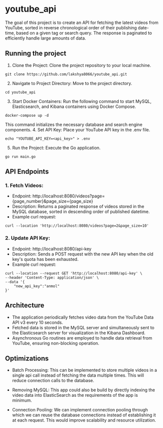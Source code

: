 # youtube_api

The goal of this project is to create an API for fetching the latest videos from YouTube, sorted in reverse chronological order of their publishing date-time, based on a given tag or search query. The response is paginated to efficiently handle large amounts of data.

## Running the project

1. Clone the Project: Clone the project repository to your local machine.
```
git clone https://github.com/lakshya8066/youtube_api.git
```
2. Navigate to Project Directory: Move to the project directory.
```
cd youtube_api
```
3. Start Docker Containers: Run the following command to start MySQL, Elasticsearch, and Kibana containers using Docker Compose.
```
docker-compose up -d
```
This command initializes the necessary database and search engine components.
4. Set API Key: Place your YouTube API key in the .env file.
```
echo "YOUTUBE_API_KEY=<api_key>" > .env
```
5. Run the Project: Execute the Go application.
```
go run main.go
```

## API Endpoints

### 1. Fetch Videos:

- Endpoint: http://localhost:8080/videos?page={page_number}&page_size={page_size}
- Description: Returns a paginated response of videos stored in the MySQL database, sorted in descending order of published datetime.
- Example curl request:
```
curl --location 'http://localhost:8080/videos?page=2&page_size=10'
```

### 2. Update API Key:

- Endpoint: http://localhost:8080/api-key
- Description: Sends a POST request with the new API key when the old key's quota has been exhausted.
- Example curl request:

```curl
curl --location --request GET 'http://localhost:8080/api-key' \
--header 'Content-Type: application/json' \
--data '{
    "new_api_key":"anmol"
}'
```

## Architecture

- The application periodically fetches video data from the YouTube Data API v3 every 10 seconds.
- Fetched data is stored in the MySQL server and simultaneously sent to the Elasticsearch server for visualization in the Kibana Dashboard.
- Asynchronous Go routines are employed to handle data retrieval from YouTube, ensuring non-blocking operation.

## Optimizations

- Batch Processing: This can be implemented to store multiple videos in a single api call instead of fetching the data multiple times. This will reduce connection calls to the database.

- Removing MySQL: This app could also be build by directly indexing the video data into ElasticSearch as the requirements of the app is minimum. 

- Connection Pooling: We can implement connection pooling through which we can reuse the database connections instead of establishing it at each request. This would improve scalability and resource utilization.